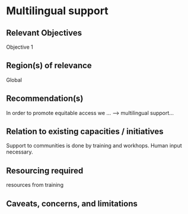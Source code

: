 # Multilingual support


## Relevant Objectives

Objective 1

## Region(s) of relevance

Global

## Recommendation(s)

In order to promote equitable access we ... --> multilingual support... 

## Relation to existing capacities / initiatives

Support to communities is done by training and workhops. Human input necessary.

## Resourcing required

resources from training

## Caveats, concerns, and limitations 
